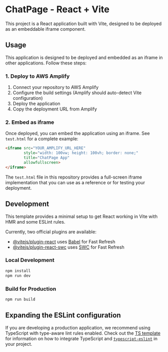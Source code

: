 # ChatPage - React + Vite

This project is a React application built with Vite, designed to be deployed as an embeddable iframe component.

## Usage

This application is designed to be deployed and embedded as an iframe in other applications. Follow these steps:

### 1. Deploy to AWS Amplify

1. Connect your repository to AWS Amplify
2. Configure the build settings (Amplify should auto-detect Vite configuration)
3. Deploy the application
4. Copy the deployment URL from Amplify

### 2. Embed as iframe

Once deployed, you can embed the application using an iframe. See `test.html` for a complete example:

```html
<iframe src="YOUR_AMPLIFY_URL_HERE"
        style="width: 100vw; height: 100vh; border: none;"
        title="ChatPage App"
        allowfullscreen>
</iframe>
```

The `test.html` file in this repository provides a full-screen iframe implementation that you can use as a reference or for testing your deployment.

## Development

This template provides a minimal setup to get React working in Vite with HMR and some ESLint rules.

Currently, two official plugins are available:

- [@vitejs/plugin-react](https://github.com/vitejs/vite-plugin-react/blob/main/packages/plugin-react) uses [Babel](https://babeljs.io/) for Fast Refresh
- [@vitejs/plugin-react-swc](https://github.com/vitejs/vite-plugin-react/blob/main/packages/plugin-react-swc) uses [SWC](https://swc.rs/) for Fast Refresh

### Local Development

```bash
npm install
npm run dev
```

### Build for Production

```bash
npm run build
```

## Expanding the ESLint configuration

If you are developing a production application, we recommend using TypeScript with type-aware lint rules enabled. Check out the [TS template](https://github.com/vitejs/vite/tree/main/packages/create-vite/template-react-ts) for information on how to integrate TypeScript and [`typescript-eslint`](https://typescript-eslint.io) in your project.
